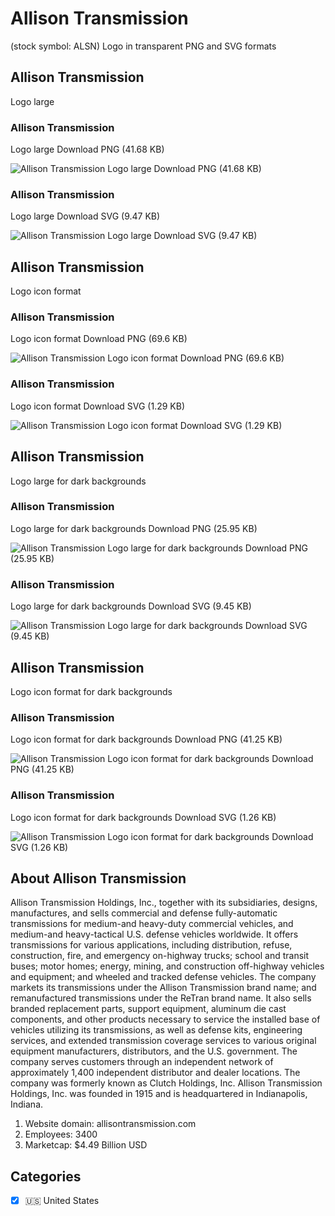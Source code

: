 # Allison Transmission
 (stock symbol: ALSN) Logo in transparent PNG and SVG formats

## Allison Transmission
 Logo large

### Allison Transmission
 Logo large Download PNG (41.68 KB)

![Allison Transmission
 Logo large Download PNG (41.68 KB)](/img/orig/ALSN_BIG-b6eda73b.png)

### Allison Transmission
 Logo large Download SVG (9.47 KB)

![Allison Transmission
 Logo large Download SVG (9.47 KB)](/img/orig/ALSN_BIG-dbcc47d1.svg)

## Allison Transmission
 Logo icon format

### Allison Transmission
 Logo icon format Download PNG (69.6 KB)

![Allison Transmission
 Logo icon format Download PNG (69.6 KB)](/img/orig/ALSN-cf783dd2.png)

### Allison Transmission
 Logo icon format Download SVG (1.29 KB)

![Allison Transmission
 Logo icon format Download SVG (1.29 KB)](/img/orig/ALSN-5dff6127.svg)

## Allison Transmission
 Logo large for dark backgrounds

### Allison Transmission
 Logo large for dark backgrounds Download PNG (25.95 KB)

![Allison Transmission
 Logo large for dark backgrounds Download PNG (25.95 KB)](/img/orig/ALSN_BIG.D-2057e991.png)

### Allison Transmission
 Logo large for dark backgrounds Download SVG (9.45 KB)

![Allison Transmission
 Logo large for dark backgrounds Download SVG (9.45 KB)](/img/orig/ALSN_BIG.D-667ee9ff.svg)

## Allison Transmission
 Logo icon format for dark backgrounds

### Allison Transmission
 Logo icon format for dark backgrounds Download PNG (41.25 KB)

![Allison Transmission
 Logo icon format for dark backgrounds Download PNG (41.25 KB)](/img/orig/ALSN.D-7ecf3018.png)

### Allison Transmission
 Logo icon format for dark backgrounds Download SVG (1.26 KB)

![Allison Transmission
 Logo icon format for dark backgrounds Download SVG (1.26 KB)](/img/orig/ALSN.D-45fced44.svg)

## About Allison Transmission


Allison Transmission Holdings, Inc., together with its subsidiaries, designs, manufactures, and sells commercial and defense fully-automatic transmissions for medium-and heavy-duty commercial vehicles, and medium-and heavy-tactical U.S. defense vehicles worldwide. It offers transmissions for various applications, including distribution, refuse, construction, fire, and emergency on-highway trucks; school and transit buses; motor homes; energy, mining, and construction off-highway vehicles and equipment; and wheeled and tracked defense vehicles. The company markets its transmissions under the Allison Transmission brand name; and remanufactured transmissions under the ReTran brand name. It also sells branded replacement parts, support equipment, aluminum die cast components, and other products necessary to service the installed base of vehicles utilizing its transmissions, as well as defense kits, engineering services, and extended transmission coverage services to various original equipment manufacturers, distributors, and the U.S. government. The company serves customers through an independent network of approximately 1,400 independent distributor and dealer locations. The company was formerly known as Clutch Holdings, Inc. Allison Transmission Holdings, Inc. was founded in 1915 and is headquartered in Indianapolis, Indiana.

1. Website domain: allisontransmission.com
2. Employees: 3400
3. Marketcap: $4.49 Billion USD


## Categories
- [x] 🇺🇸 United States
